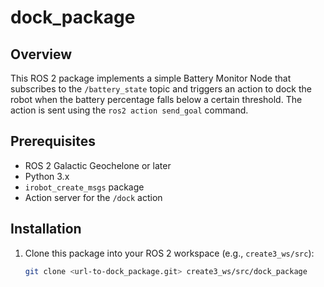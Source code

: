 # dock_package

## Overview

This ROS 2 package implements a simple Battery Monitor Node that subscribes to the `/battery_state` topic and triggers an action to dock the robot when the battery percentage falls below a certain threshold. The action is sent using the `ros2 action send_goal` command.

## Prerequisites

- ROS 2 Galactic Geochelone or later
- Python 3.x
- `irobot_create_msgs` package
- Action server for the `/dock` action

## Installation

1. Clone this package into your ROS 2 workspace (e.g., `create3_ws/src`):

   ```bash
   git clone <url-to-dock_package.git> create3_ws/src/dock_package
